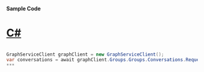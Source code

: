 #### Sample Code
# [C#](#tab/c-sharp)

```C#

GraphServiceClient graphClient = new GraphServiceClient();
var conversations = await graphClient.Groups.Groups.Conversations.Request().GetAsync();
*** 

```
